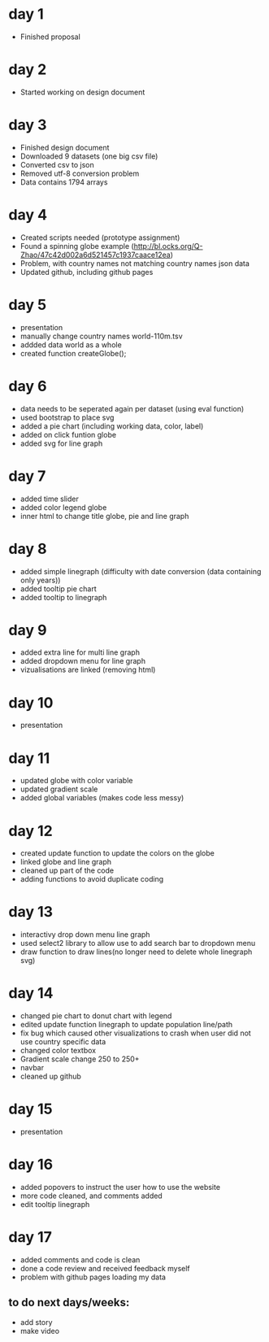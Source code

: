 # day 1
- Finished proposal

# day 2
- Started working on design document

# day 3
- Finished design document
- Downloaded 9 datasets (one big csv file)
- Converted csv to json
- Removed utf-8 conversion problem
- Data contains 1794 arrays

# day 4
- Created scripts needed (prototype assignment)
- Found a spinning globe example (http://bl.ocks.org/Q-Zhao/47c42d002a6d521457c1937caace12ea)
- Problem, with country names not matching country names json data
- Updated github, including github pages

# day 5
- presentation
- manually change country names world-110m.tsv
- addded data world as a whole
- created function createGlobe();

# day 6
- data needs to be seperated again per dataset (using eval function)
- used bootstrap to place svg
- added a pie chart (including working data, color, label)
- added on click funtion globe
- added svg for line graph

# day 7
- added time slider
- added color legend globe
- inner html to change title globe, pie and line graph

# day 8
- added simple linegraph (difficulty with date conversion (data containing only years))
- added tooltip pie chart
- added tooltip to linegraph

# day 9
- added extra line for multi line graph
- added dropdown menu for line graph
- vizualisations are linked (removing html)

# day 10
- presentation

# day 11
- updated globe with color variable
- updated gradient scale
- added global variables (makes code less messy)

# day 12
- created update function to update the colors on the globe
- linked globe and line graph
- cleaned up part of the code
- adding functions to avoid duplicate coding

# day 13
- interactivy drop down menu line graph
- used select2 library to allow use to add search bar to dropdown menu
- draw function to draw lines(no longer need to delete whole linegraph svg)

# day 14
- changed pie chart to donut chart with legend
- edited update function linegraph to update population line/path
- fix bug which caused other visualizations to crash when user did not use country specific data
- changed color textbox
- Gradient scale change 250 to 250+
- navbar
- cleaned up github

# day 15
- presentation

# day 16
- added popovers to instruct the user how to use the website
- more code cleaned, and comments added
- edit tooltip linegraph

# day 17
- added comments and code is clean
- done a code review and received feedback myself
- problem with github pages loading my data

## to do next days/weeks:
- add story
- make video






